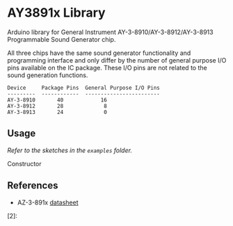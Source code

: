 AY3891x Library
====================

Arduino library for General Instrument AY-3-8910/AY-3-8912/AY-3-8913 Programmable Sound Generator chip.

All three chips have the same sound generator functionality and programming interface and only differ by the number of general purpose I/O pins available on the IC package. These I/O pins are not related to the sound generation functions.

```
Device     Package Pins  General Purpose I/O Pins
---------  ------------  ------------------------
AY-3-8910       40            16
AY-3-8912       28             8
AY-3-8913       24             0
```

Usage
-----

*Refer to the sketches in the `examples` folder.*

Constructor
<several variations>




References
----------
+ AZ-3-891x [datasheet][1]

[1]: http://map.grauw.nl/resources/sound/generalinstrument_ay-3-8910.pdf
[2]:
